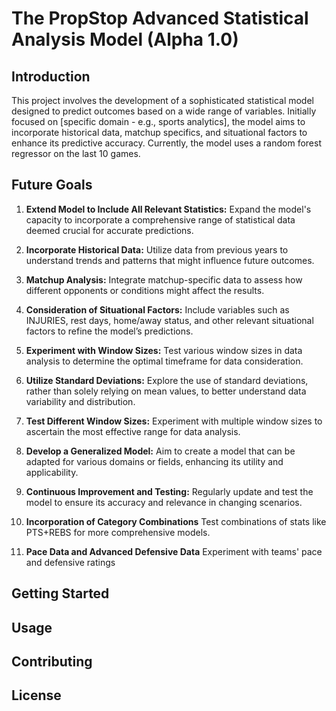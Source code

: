 # The PropStop Advanced Statistical Analysis Model (Alpha 1.0)

## Introduction
This project involves the development of a sophisticated statistical model designed to predict outcomes based on a wide range of variables. Initially focused on [specific domain - e.g., sports analytics], the model aims to incorporate historical data, matchup specifics, and situational factors to enhance its predictive accuracy. Currently, the model uses a random forest regressor on the last 10 games.

## Future Goals

1. **Extend Model to Include All Relevant Statistics:** Expand the model's capacity to incorporate a comprehensive range of statistical data deemed crucial for accurate predictions.

2. **Incorporate Historical Data:** Utilize data from previous years to understand trends and patterns that might influence future outcomes.

3. **Matchup Analysis:** Integrate matchup-specific data to assess how different opponents or conditions might affect the results.

4. **Consideration of Situational Factors:** Include variables such as INJURIES, rest days, home/away status, and other relevant situational factors to refine the model’s predictions.

5. **Experiment with Window Sizes:** Test various window sizes in data analysis to determine the optimal timeframe for data consideration.

6. **Utilize Standard Deviations:** Explore the use of standard deviations, rather than solely relying on mean values, to better understand data variability and distribution.

7. **Test Different Window Sizes:** Experiment with multiple window sizes to ascertain the most effective range for data analysis.

8. **Develop a Generalized Model:** Aim to create a model that can be adapted for various domains or fields, enhancing its utility and applicability.

9. **Continuous Improvement and Testing:** Regularly update and test the model to ensure its accuracy and relevance in changing scenarios.
    
10. **Incorporation of Category Combinations** Test combinations of stats like PTS+REBS for more comprehensive models.

11. **Pace Data and Advanced Defensive Data** Experiment with teams' pace and defensive ratings
## Getting Started



## Usage



## Contributing



## License

